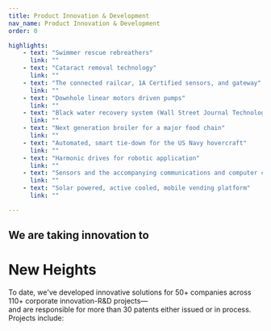 ```yaml
---
title: Product Innovation & Development
nav_name: Product Innovation & Development
order: 0

highlights:
    - text: "Swimmer rescue rebreathers"
      link: ""
    - text: "Cataract removal technology"
      link: ""
    - text: "The connected railcar, 1A Certified sensors, and gateway"
      link: ""
    - text: "Downhole linear motors driven pumps"
      link: ""
    - text: "Black water recovery system (Wall Street Journal Technology Award)"
      link: ""
    - text: "Next generation broiler for a major food chain"
      link: ""
    - text: "Automated, smart tie-down for the US Navy hovercraft"
      link: ""
    - text: "Harmonic drives for robotic application"
      link: ""
    - text: "Sensors and the accompanying communications and computer controls"
      link: ""
    - text: "Solar powered, active cooled, mobile vending platform"
      link: "" 

---
```


<text-image image="/images/services/product-innovation-and-development/pid-1.webp">
<template v-slot:left>

## We help discover
# Exceptional ideas

We don’t stumble onto great ideas. We clear a path
and welcome them in through the Immersive
Innovation™ process developed by PCDworks
founder, psychologist Mike Rainone.

The **Immersion Session™** innovation experience serves as a catalyst to expand the solution space beyond
the current thinking. Through it, you gain new insight into your own
understanding of the problem-the “aha” moment.

All told, our Immersive Innovation™ process allows your team to define and
decompose its problem, abandon preconceived notions, identify the solution
space, and develop new and innovative concepts within this solution space. This
all takes place at the PCDworks campus, where you're surrounded by the right
people, the right psychology, and the right tools and technology to quickly move
ideas to built out concepts. And most importantly, it's the perfect location for
distraction-free collaboration and breakthrough thinking.

</template>
</text-image>

<image-text image="/images/services/product-innovation-and-development/pid-2.webp">
<template v-slot:right>

## Experience the power of
# many

Sometimes it's who you know in the world of innovation. And we know a
lot of people.

Over the past 25 years, we've built a trusted and diverse network of
technology and business experts from around the globe to provide the
most innovative thinking.

We don't shop our problems around to large crowd-sourced platforms.
After all, we work in some of the most highly proprietary environments,
and we understand the need for discretion and protection. By the same
token, we're not afraid to reach out and find the missing expertise if we
don't have it in-house (which doesn't happen often).

By bringing together a diverse multidisciplinary team, old ideas are
buried, new insights are identified and developed, and breakthrough
innovation occurs.

</template>
</image-text>

<text-image image="/images/services/product-innovation-and-development/pid-3.webp">
<template v-slot:left>

## We'll help you create the next disruptive product.

To survive and thrive in today's competitive market, leading companies must
create better and more exciting new products. But real innovation comes
with plenty of roadblocks.

Because science, engineering, and design are at the heart of everything we
do, we can help you with each hurdle and every barrier standing between
you and the next great product.

That means a full array of scientific and instrumentation testing
capabilities, a diverse and experienced team, and an enormous network of
high-level specialists. With experience across a diverse group of industries,
we offer strong knowledge and skills in many fields and a unique talent for
cross-pollinating technological solutions.

We can help you at any stage in the new product development cycle. We dig
deeper, work smarter, and push science and technology further than it has
gone before to help you find the solution you need.

</template>
</text-image>


<highlights image="/images/highlights.webp" :highlights="highlights">

## We are taking innovation to
# New Heights

To date, we've developed innovative solutions for 50+ companies across 110+ corporate innovation-R&D projects—\
and are responsible for more than 30 patents either issued or in process. Projects include:

</highlights>
